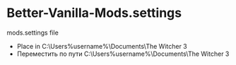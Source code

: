 # Better-Vanilla-Mods.settings
mods.settings file

- Place in C:\Users\%username%\Documents\The Witcher 3
- Переместить по пути C:\Users\%username%\Documents\The Witcher 3
